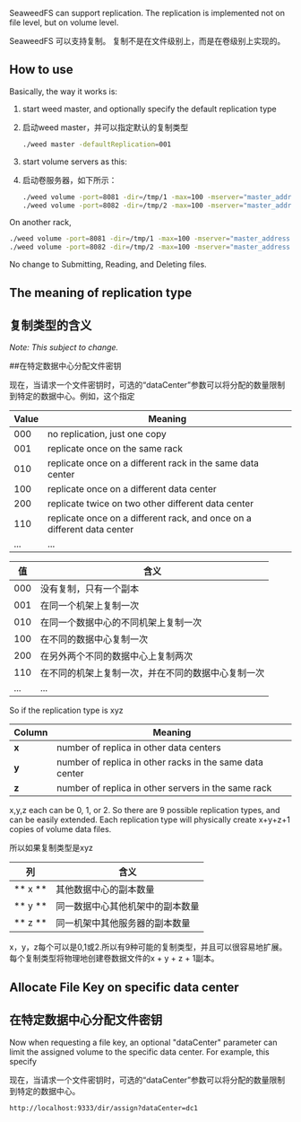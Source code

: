 SeaweedFS can support replication. The replication is implemented not on file level, but on volume level.

SeaweedFS 可以支持复制。 复制不是在文件级别上，而是在卷级别上实现的。

## How to use

Basically, the way it works is:

1. start weed master, and optionally specify the default replication type

1. 启动weed master，并可以指定默认的复制类型

   ```bash
   ./weed master -defaultReplication=001
   ```

2. start volume servers as this:
2. 启动卷服务器，如下所示：

   ```bash
   ./weed volume -port=8081 -dir=/tmp/1 -max=100 -mserver="master_address:9333" -dataCenter=dc1 -rack=rack1
   ./weed volume -port=8082 -dir=/tmp/2 -max=100 -mserver="master_address:9333" -dataCenter=dc1 -rack=rack1
   ```
On another rack,
   ```bash
   ./weed volume -port=8081 -dir=/tmp/1 -max=100 -mserver="master_address:9333" -dataCenter=dc1 -rack=rack2
   ./weed volume -port=8082 -dir=/tmp/2 -max=100 -mserver="master_address:9333" -dataCenter=dc1 -rack=rack2
   ```

No change to Submitting, Reading, and Deleting files.

## The meaning of replication type

## 复制类型的含义

*Note: This subject to change.*


##在特定数据中心分配文件密钥

现在，当请求一个文件密钥时，可选的“dataCenter”参数可以将分配的数量限制到特定的数据中心。例如，这个指定

Value | Meaning
---|---
000 | no replication, just one copy
001 | replicate once on the same rack
010 | replicate once on a different rack in the same data center
100 | replicate once on a different data center
200 | replicate twice on two other different data center
110 | replicate once on a different rack, and once on a different data center
... | ...


值|含义
--- | ---
000 |没有复制，只有一个副本
001 |在同一个机架上复制一次
010 |在同一个数据中心的不同机架上复制一次
100 |在不同的数据中心复制一次
200 |在另外两个不同的数据中心上复制两次
110 |在不同的机架上复制一次，并在不同的数据中心复制一次
... | ...

So if the replication type is xyz

Column | Meaning
---|---
**x** | number of replica in other data centers
**y** | number of replica in other racks in the same data center
**z** | number of replica in other servers in the same rack

x,y,z each can be 0, 1, or 2. So there are 9 possible replication types, and can be easily extended. 
Each replication type will physically create x+y+z+1 copies of volume data files.


所以如果复制类型是xyz

列|含义
--- | ---
** x ** |其他数据中心的副本数量
** y ** |同一数据中心其他机架中的副本数量
** z ** |同一机架中其他服务器的副本数量

x，y，z每个可以是0,1或2.所以有9种可能的复制类型，并且可以很容易地扩展。
每个复制类型将物理地创建卷数据文件的x + y + z + 1副本。

## Allocate File Key on specific data center
## 在特定数据中心分配文件密钥

Now when requesting a file key, an optional "dataCenter" parameter can limit the assigned volume to the specific data center. For example, this specify

现在，当请求一个文件密钥时，可选的“dataCenter”参数可以将分配的数量限制到特定的数据中心。

```bash
http://localhost:9333/dir/assign?dataCenter=dc1
```